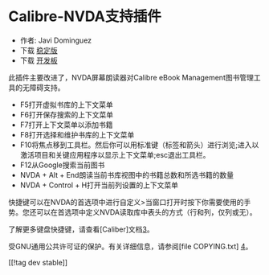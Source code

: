 # Calibre-NVDA支持插件 #
  
* 作者: Javi Dominguez
* 下载 [稳定版][1]
* 下载 [开发板][2]
  
此插件主要改进了，NVDA屏幕朗读器对Calibre eBook Management图书管理工具的无障碍支持。

* F5打开虚拟书库的上下文菜单
* F6打开保存搜索的上下文菜单
* F7打开上下文菜单以添加书籍
* F8打开选择和维护书库的上下文菜单
* F10将焦点移到工具栏。然后你可以用标准键（标签和箭头）进行浏览;进入以激活项目和关键应用程序以显示上下文菜单;esc退出工具栏。
* F12从Google搜索当前图书
* NVDA + Alt + End朗读当前书库视图中的书籍总数和所选书籍的数量
* NVDA + Control + H打开当前列设置的上下文菜单
 
快捷键可以在NVDA的首选项中进行自定义>当窗口打开时按下你需要使用的手势。您还可以在首选项中定义NVDA读取库中表头的方式（行和列，仅列或无）。
 
了解更多键盘快捷键，请查看[Caliber]文档[3]。
 
  
受GNU通用公共许可证的保护。有关详细信息，请参阅[file COPYING.txt] [4]。
    
[[!tag dev stable]]

[1]: https://addons.nvda-project.org/files/get.php?file=cae

[2]: https://addons.nvda-project.org/files/get.php?file=cae-dev

[3]: https://manual.calibre-ebook.com/gui.html

[4]: https://github.com/javidominguez/Calibre/blob/master/COPYING.txt

